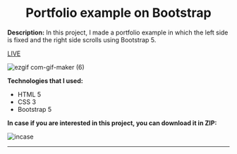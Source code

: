 <h1 align="center"> Portfolio example on Bootstrap</h1>

<p><b>Description:</b> In this project, I made a portfolio example in which the left side is fixed and the right side scrolls using Bootstrap 5.</p>
  <a href="https://vladyslavos.github.io/Portfolio_example/">LIVE</a>


![ezgif com-gif-maker (6)](https://user-images.githubusercontent.com/67589338/123788014-2fbd2480-d8e4-11eb-8506-ab7d0f2078e8.gif)


  <b>Technologies that I used:</b>
<ul>
  <li>HTML 5</li>
  <li>CSS 3</li>
  <li>Bootstrap 5</li>
</ul>
<b>In case if you are interested in this project, you can download it in ZIP:</b>


![incase](https://user-images.githubusercontent.com/67589338/126912295-1e69ace5-af2d-4a8c-96a9-41aa909c8c43.png)
<hr>
